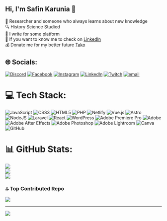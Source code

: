 ## Hi, I'm Safin Karunia 👋

🧠 Researcher and someone who always learns about new knowledge<br/>
🔍 History Science Studied<br/> 
📃 I write for some platform<br/>
🔗 If you want to know me to check on [LinkedIn](https://www.linkedin.com/in/safin-karunia-rojuli-63b912201/)<br/>
💰 Donate me for my better future [Tako](https://tako.id/Isfantasea)<br/>



## 🌐 Socials:
[![Discord](https://img.shields.io/badge/Discord-%237289DA.svg?logo=discord&logoColor=white)](https://discord.gg/Karmaa#4112) [![Facebook](https://img.shields.io/badge/Facebook-%231877F2.svg?logo=Facebook&logoColor=white)](https://www.facebook.com/Safinkrn) [![Instagram](https://img.shields.io/badge/Instagram-%23E4405F.svg?logo=Instagram&logoColor=white)](https://www.instagram.com/safinkarunia/) [![LinkedIn](https://img.shields.io/badge/LinkedIn-%230077B5.svg?logo=linkedin&logoColor=white)](https://www.linkedin.com/in/safin-karunia-rojuli-63b912201/) [![Twitch](https://img.shields.io/badge/Twitch-%239146FF.svg?logo=Twitch&logoColor=white)](https://twitch.tv/YoVenia) [![email](https://img.shields.io/badge/Email-D14836?logo=gmail&logoColor=white)](mailto:safinkarunia93@gmail.com) 

# 💻 Tech Stack:
![JavaScript](https://img.shields.io/badge/javascript-%23323330.svg?style=flat&logo=javascript&logoColor=%23F7DF1E) ![CSS3](https://img.shields.io/badge/css3-%231572B6.svg?style=flat&logo=css3&logoColor=white) ![HTML5](https://img.shields.io/badge/html5-%23E34F26.svg?style=flat&logo=html5&logoColor=white) ![PHP](https://img.shields.io/badge/php-%23777BB4.svg?style=flat&logo=php&logoColor=white) ![Netlify](https://img.shields.io/badge/netlify-%23000000.svg?style=flat&logo=netlify&logoColor=#00C7B7) ![Vue.js](https://img.shields.io/badge/vue.js-%2335495e.svg?style=flat&logo=vuedotjs&logoColor=%234FC08D) ![Astro](https://img.shields.io/badge/astro-%232C2052.svg?style=flat&logo=astro&logoColor=white) ![NodeJS](https://img.shields.io/badge/node.js-6DA55F?style=flat&logo=node.js&logoColor=white) ![Laravel](https://img.shields.io/badge/laravel-%23FF2D20.svg?style=flat&logo=laravel&logoColor=white) ![React](https://img.shields.io/badge/react-%2320232a.svg?style=flat&logo=react&logoColor=%2361DAFB) ![WordPress](https://img.shields.io/badge/WordPress-%23117AC9.svg?style=flat&logo=WordPress&logoColor=white) ![Adobe Premiere Pro](https://img.shields.io/badge/Adobe%20Premiere%20Pro-9999FF.svg?style=flat&logo=Adobe%20Premiere%20Pro&logoColor=white) ![Adobe](https://img.shields.io/badge/adobe-%23FF0000.svg?style=flat&logo=adobe&logoColor=white) ![Adobe After Effects](https://img.shields.io/badge/Adobe%20After%20Effects-9999FF.svg?style=flat&logo=Adobe%20After%20Effects&logoColor=white) ![Adobe Photoshop](https://img.shields.io/badge/adobe%20photoshop-%2331A8FF.svg?style=flat&logo=adobe%20photoshop&logoColor=white) ![Adobe Lightroom](https://img.shields.io/badge/Adobe%20Lightroom-31A8FF.svg?style=flat&logo=Adobe%20Lightroom&logoColor=white) ![Canva](https://img.shields.io/badge/Canva-%2300C4CC.svg?style=flat&logo=Canva&logoColor=white) ![GitHub](https://img.shields.io/badge/github-%23121011.svg?style=flat&logo=github&logoColor=white)
# 📊 GitHub Stats:
![](https://github-readme-stats.vercel.app/api?username=SafianB&theme=synthwave&hide_border=false&include_all_commits=false&count_private=false)<br/>
![](https://nirzak-streak-stats.vercel.app/?user=SafianB&theme=synthwave&hide_border=false)<br/>
![](https://github-readme-stats.vercel.app/api/top-langs/?username=SafianB&theme=synthwave&hide_border=false&include_all_commits=false&count_private=false&layout=compact)

### 🔝 Top Contributed Repo
![](https://github-contributor-stats.vercel.app/api?username=SafianB&limit=5&theme=dark&combine_all_yearly_contributions=true)

---
[![](https://visitcount.itsvg.in/api?id=SafianB&icon=7&color=10)](https://visitcount.itsvg.in)

<!-- Proudly created with GPRM ( https://gprm.itsvg.in ) -->
